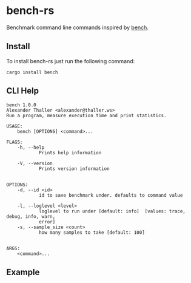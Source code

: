 # bench-rs
Benchmark command line commands inspired by [bench](https://github.com/Gabriel439/bench).

## Install

To install bench-rs just run the following command:

```
cargo install bench
```

## CLI Help
```
bench 1.0.0
Alexander Thaller <alexander@thaller.ws>
Run a program, measure execution time and print statistics.

USAGE:
    bench [OPTIONS] <command>...

FLAGS:
    -h, --help
            Prints help information

    -V, --version
            Prints version information


OPTIONS:
    -d, --id <id>
            id to save benchmark under. defaults to command value

    -l, --loglevel <level>
            loglevel to run under [default: info]  [values: trace, debug, info, warn,
            error]
    -s, --sample_size <count>
            how many samples to take [default: 100]


ARGS:
    <command>...

```

## Example
